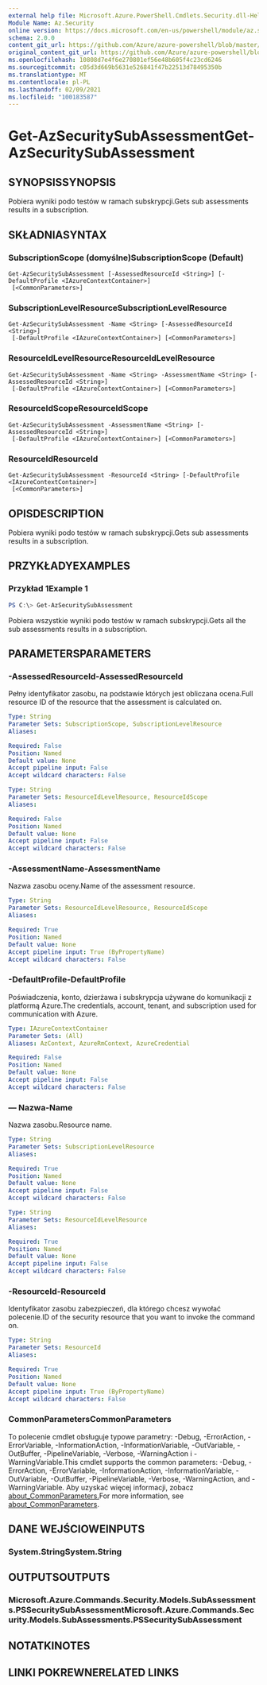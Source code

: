 ```yaml
---
external help file: Microsoft.Azure.PowerShell.Cmdlets.Security.dll-Help.xml
Module Name: Az.Security
online version: https://docs.microsoft.com/en-us/powershell/module/az.security/Get-AzSecuritySubAssessment
schema: 2.0.0
content_git_url: https://github.com/Azure/azure-powershell/blob/master/src/Security/Security/help/Get-AzSecuritySubAssessment.md
original_content_git_url: https://github.com/Azure/azure-powershell/blob/master/src/Security/Security/help/Get-AzSecuritySubAssessment.md
ms.openlocfilehash: 10808d7e4f6e270801ef56e48b605f4c23cd6246
ms.sourcegitcommit: c05d3d669b5631e526841f47b22513d78495350b
ms.translationtype: MT
ms.contentlocale: pl-PL
ms.lasthandoff: 02/09/2021
ms.locfileid: "100183587"
---
```

# <span data-ttu-id="c7db5-101">Get-AzSecuritySubAssessment</span><span class="sxs-lookup"><span data-stu-id="c7db5-101">Get-AzSecuritySubAssessment</span></span>

## <span data-ttu-id="c7db5-102">SYNOPSIS</span><span class="sxs-lookup"><span data-stu-id="c7db5-102">SYNOPSIS</span></span>
<span data-ttu-id="c7db5-103">Pobiera wyniki podo testów w ramach subskrypcji.</span><span class="sxs-lookup"><span data-stu-id="c7db5-103">Gets sub assessments results in a subscription.</span></span>

## <span data-ttu-id="c7db5-104">SKŁADNIA</span><span class="sxs-lookup"><span data-stu-id="c7db5-104">SYNTAX</span></span>

### <span data-ttu-id="c7db5-105">SubscriptionScope (domyślne)</span><span class="sxs-lookup"><span data-stu-id="c7db5-105">SubscriptionScope (Default)</span></span>
```
Get-AzSecuritySubAssessment [-AssessedResourceId <String>] [-DefaultProfile <IAzureContextContainer>]
 [<CommonParameters>]
```

### <span data-ttu-id="c7db5-106">SubscriptionLevelResource</span><span class="sxs-lookup"><span data-stu-id="c7db5-106">SubscriptionLevelResource</span></span>
```
Get-AzSecuritySubAssessment -Name <String> [-AssessedResourceId <String>]
 [-DefaultProfile <IAzureContextContainer>] [<CommonParameters>]
```

### <span data-ttu-id="c7db5-107">ResourceIdLevelResource</span><span class="sxs-lookup"><span data-stu-id="c7db5-107">ResourceIdLevelResource</span></span>
```
Get-AzSecuritySubAssessment -Name <String> -AssessmentName <String> [-AssessedResourceId <String>]
 [-DefaultProfile <IAzureContextContainer>] [<CommonParameters>]
```

### <span data-ttu-id="c7db5-108">ResourceIdScope</span><span class="sxs-lookup"><span data-stu-id="c7db5-108">ResourceIdScope</span></span>
```
Get-AzSecuritySubAssessment -AssessmentName <String> [-AssessedResourceId <String>]
 [-DefaultProfile <IAzureContextContainer>] [<CommonParameters>]
```

### <span data-ttu-id="c7db5-109">ResourceId</span><span class="sxs-lookup"><span data-stu-id="c7db5-109">ResourceId</span></span>
```
Get-AzSecuritySubAssessment -ResourceId <String> [-DefaultProfile <IAzureContextContainer>]
 [<CommonParameters>]
```

## <span data-ttu-id="c7db5-110">OPIS</span><span class="sxs-lookup"><span data-stu-id="c7db5-110">DESCRIPTION</span></span>
<span data-ttu-id="c7db5-111">Pobiera wyniki podo testów w ramach subskrypcji.</span><span class="sxs-lookup"><span data-stu-id="c7db5-111">Gets sub assessments results in a subscription.</span></span>

## <span data-ttu-id="c7db5-112">PRZYKŁADY</span><span class="sxs-lookup"><span data-stu-id="c7db5-112">EXAMPLES</span></span>

### <span data-ttu-id="c7db5-113">Przykład 1</span><span class="sxs-lookup"><span data-stu-id="c7db5-113">Example 1</span></span>
```powershell
PS C:\> Get-AzSecuritySubAssessment
```

<span data-ttu-id="c7db5-114">Pobiera wszystkie wyniki podo testów w ramach subskrypcji.</span><span class="sxs-lookup"><span data-stu-id="c7db5-114">Gets all the sub assessments results in a subscription.</span></span>

## <span data-ttu-id="c7db5-115">PARAMETERS</span><span class="sxs-lookup"><span data-stu-id="c7db5-115">PARAMETERS</span></span>

### <span data-ttu-id="c7db5-116">-AssessedResourceId</span><span class="sxs-lookup"><span data-stu-id="c7db5-116">-AssessedResourceId</span></span>
<span data-ttu-id="c7db5-117">Pełny identyfikator zasobu, na podstawie których jest obliczana ocena.</span><span class="sxs-lookup"><span data-stu-id="c7db5-117">Full resource ID of the resource that the assessment is calculated on.</span></span>

```yaml
Type: String
Parameter Sets: SubscriptionScope, SubscriptionLevelResource
Aliases:

Required: False
Position: Named
Default value: None
Accept pipeline input: False
Accept wildcard characters: False
```

```yaml
Type: String
Parameter Sets: ResourceIdLevelResource, ResourceIdScope
Aliases:

Required: False
Position: Named
Default value: None
Accept pipeline input: False
Accept wildcard characters: False
```

### <span data-ttu-id="c7db5-118">-AssessmentName</span><span class="sxs-lookup"><span data-stu-id="c7db5-118">-AssessmentName</span></span>
<span data-ttu-id="c7db5-119">Nazwa zasobu oceny.</span><span class="sxs-lookup"><span data-stu-id="c7db5-119">Name of the assessment resource.</span></span>

```yaml
Type: String
Parameter Sets: ResourceIdLevelResource, ResourceIdScope
Aliases:

Required: True
Position: Named
Default value: None
Accept pipeline input: True (ByPropertyName)
Accept wildcard characters: False
```

### <span data-ttu-id="c7db5-120">-DefaultProfile</span><span class="sxs-lookup"><span data-stu-id="c7db5-120">-DefaultProfile</span></span>
<span data-ttu-id="c7db5-121">Poświadczenia, konto, dzierżawa i subskrypcja używane do komunikacji z platformą Azure.</span><span class="sxs-lookup"><span data-stu-id="c7db5-121">The credentials, account, tenant, and subscription used for communication with Azure.</span></span>

```yaml
Type: IAzureContextContainer
Parameter Sets: (All)
Aliases: AzContext, AzureRmContext, AzureCredential

Required: False
Position: Named
Default value: None
Accept pipeline input: False
Accept wildcard characters: False
```

### <span data-ttu-id="c7db5-122">— Nazwa</span><span class="sxs-lookup"><span data-stu-id="c7db5-122">-Name</span></span>
<span data-ttu-id="c7db5-123">Nazwa zasobu.</span><span class="sxs-lookup"><span data-stu-id="c7db5-123">Resource name.</span></span>

```yaml
Type: String
Parameter Sets: SubscriptionLevelResource
Aliases:

Required: True
Position: Named
Default value: None
Accept pipeline input: False
Accept wildcard characters: False
```

```yaml
Type: String
Parameter Sets: ResourceIdLevelResource
Aliases:

Required: True
Position: Named
Default value: None
Accept pipeline input: False
Accept wildcard characters: False
```

### <span data-ttu-id="c7db5-124">-ResourceId</span><span class="sxs-lookup"><span data-stu-id="c7db5-124">-ResourceId</span></span>
<span data-ttu-id="c7db5-125">Identyfikator zasobu zabezpieczeń, dla którego chcesz wywołać polecenie.</span><span class="sxs-lookup"><span data-stu-id="c7db5-125">ID of the security resource that you want to invoke the command on.</span></span>

```yaml
Type: String
Parameter Sets: ResourceId
Aliases:

Required: True
Position: Named
Default value: None
Accept pipeline input: True (ByPropertyName)
Accept wildcard characters: False
```

### <span data-ttu-id="c7db5-126">CommonParameters</span><span class="sxs-lookup"><span data-stu-id="c7db5-126">CommonParameters</span></span>
<span data-ttu-id="c7db5-127">To polecenie cmdlet obsługuje typowe parametry: -Debug, -ErrorAction, -ErrorVariable, -InformationAction, -InformationVariable, -OutVariable, -OutBuffer, -PipelineVariable, -Verbose, -WarningAction i -WarningVariable.</span><span class="sxs-lookup"><span data-stu-id="c7db5-127">This cmdlet supports the common parameters: -Debug, -ErrorAction, -ErrorVariable, -InformationAction, -InformationVariable, -OutVariable, -OutBuffer, -PipelineVariable, -Verbose, -WarningAction, and -WarningVariable.</span></span> <span data-ttu-id="c7db5-128">Aby uzyskać więcej informacji, zobacz [about_CommonParameters.](http://go.microsoft.com/fwlink/?LinkID=113216)</span><span class="sxs-lookup"><span data-stu-id="c7db5-128">For more information, see [about_CommonParameters](http://go.microsoft.com/fwlink/?LinkID=113216).</span></span>

## <span data-ttu-id="c7db5-129">DANE WEJŚCIOWE</span><span class="sxs-lookup"><span data-stu-id="c7db5-129">INPUTS</span></span>

### <span data-ttu-id="c7db5-130">System.String</span><span class="sxs-lookup"><span data-stu-id="c7db5-130">System.String</span></span>

## <span data-ttu-id="c7db5-131">OUTPUTS</span><span class="sxs-lookup"><span data-stu-id="c7db5-131">OUTPUTS</span></span>

### <span data-ttu-id="c7db5-132">Microsoft.Azure.Commands.Security.Models.SubAssessments.PSSecuritySubAssessment</span><span class="sxs-lookup"><span data-stu-id="c7db5-132">Microsoft.Azure.Commands.Security.Models.SubAssessments.PSSecuritySubAssessment</span></span>

## <span data-ttu-id="c7db5-133">NOTATKI</span><span class="sxs-lookup"><span data-stu-id="c7db5-133">NOTES</span></span>

## <span data-ttu-id="c7db5-134">LINKI POKREWNE</span><span class="sxs-lookup"><span data-stu-id="c7db5-134">RELATED LINKS</span></span>
